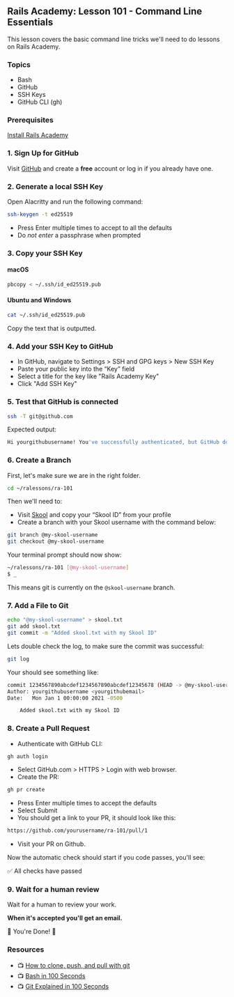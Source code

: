 ## Rails Academy: Lesson 101 - Command Line Essentials

This lesson covers the basic command line tricks we'll need to do lessons on Rails Academy.

### Topics

- Bash 
- GitHub
- SSH Keys
- GitHub CLI (gh)

### Prerequisites

[Install Rails Academy](http://rails.academy)

### 1. Sign Up for GitHub

Visit [GitHub](https://github.com) and create a **free** account or log in if you already have one.

### 2. Generate a local SSH Key

Open Alacritty and run the following command:

```bash
ssh-keygen -t ed25519
```

- Press Enter multiple times to accept to all the defaults
- Do *not enter* a passphrase when prompted

### 3. Copy your SSH Key

#### macOS

```bash
pbcopy < ~/.ssh/id_ed25519.pub
```

#### Ubuntu and Windows

```bash
cat ~/.ssh/id_ed25519.pub
```

Copy the text that is outputted.

### 4. Add your SSH Key to GitHub

- In GitHub, navigate to Settings > SSH and GPG keys > New SSH Key
- Paste your public key into the “Key” field
- Select a title for the key like "Rails Academy Key"
- Click "Add SSH Key"

### 5. Test that GitHub is connected

```bash
ssh -T git@github.com
```

Expected output:

```bash
Hi yourgithubusername! You've successfully authenticated, but GitHub does not provide shell access.
```

### 6. Create a Branch

First, let's make sure we are in the right folder.

```bash
cd ~/ralessons/ra-101
```

Then we'll need to:

- Visit [Skool](https://skool.com) and copy your “Skool ID” from your profile
- Create a branch with your Skool username with the command below:

```bash
git branch @my-skool-username
git checkout @my-skool-username
```

Your terminal prompt should now show:

```bash
~/ralessons/ra-101 [@my-skool-username]
$ _
```

This means git is currently on the `@skool-username` branch.

### 7. Add a File to Git

```bash
echo "@my-skool-username" > skool.txt
git add skool.txt
git commit -m "Added skool.txt with my Skool ID"
```

Lets double check the log, to make sure the commit was successful:

```bash
git log
```

Your should see something like:

```bash
commit 1234567890abcdef1234567890abcdef12345678 (HEAD -> @my-skool-username)
Author: yourgithubusername <yourgithubemail>
Date:   Mon Jan 1 00:00:00 2021 -0500

    Added skool.txt with my Skool ID
```

### 8. Create a Pull Request

- Authenticate with GitHub CLI:

```bash
gh auth login
```

* Select GitHub.com > HTTPS > Login with web browser.
* Create the PR:

```bash
gh pr create
```

* Press Enter multiple times to accept the defaults
* Select Submit
* You should get a link to your PR, it should look like this:

```bash
https://github.com/yourusername/ra-101/pull/1
```

* Visit your PR on Github.

Now the automatic check should start if you code passes, you'll see:

:white_check_mark: All checks have passed

### 9. Wait for a human review

Wait for a human to review your work. 

**When it's accepted you'll get an email.**

:tada: You're Done! :tada:

### Resources

- :tv: [How to clone, push, and pull with git](https://www.youtube.com/watch?v=yxvqLBHZfXk)
- :tv: [Bash in 100 Seconds](https://www.youtube.com/watch?v=I4EWvMFj37g)
- :tv: [Git Explained in 100 Seconds](https://www.youtube.com/watch?v=hwP7WQkmECE)



